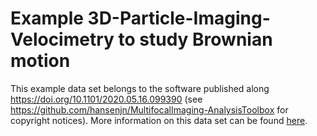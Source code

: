 # Example 3D-Particle-Imaging-Velocimetry to study Brownian motion
This example data set belongs to the software published along https://doi.org/10.1101/2020.05.16.099390 (see https://github.com/hansenjn/MultifocalImaging-AnalysisToolbox for copyright notices).
More information on this data set can be found [here](https://github.com/hansenjn/MultifocalImaging-AnalysisToolbox/blob/master/Matlab%20scripts/).